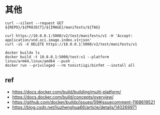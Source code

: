 # 其他

```
curl --silent --request GET ${REPO}/${PROJECT}/${IMAGE}/manifests/${TAG}

curl https://10.0.0.1:5000/v2/test/manifests/v1 -H 'Accept: application/vnd.oci.image.index.v1+json'
curl -sS -X DELETE https://10.0.0.1:5000/v2/test/manifests/v1

docker buildx ls
docker build -t 10.0.0.1:5000/test:v1 --platform linux/arm64,linux/amd64 --push .
docker run --privileged --rm tonistiigi/binfmt --install all
```

## ref

- https://docs.docker.com/build/building/multi-platform/
- https://docs.docker.com/build/concepts/overview/
- https://github.com/docker/buildx/issues/59#issuecomment-1168619521
- https://blog.csdn.net/liuzhenghua66/article/details/140269971
